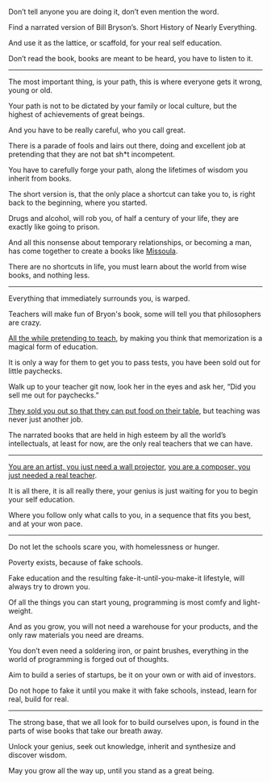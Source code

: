 Don’t tell anyone you are doing it,
don’t even mention the word.

Find a narrated version of Bill Bryson’s.
Short History of Nearly Everything.

And use it as the lattice, or scaffold,
for your real self education.

Don’t read the book, books are meant to be heard,
you have to listen to it.

---

The most important thing, is your path,
this is where everyone gets it wrong, young or old.

Your path is not to be dictated by your family or local culture,
but the highest of achievements of great beings.

And you have to be really careful,
who you call great.

There is a parade of fools and lairs out there,
doing and excellent job at pretending that they are not bat sh*t incompetent.

You have to carefully forge your path,
along the lifetimes of wisdom you inherit from books.

The short version is, that the only place a shortcut can take you to,
is right back to the beginning, where you started.

Drugs and alcohol, will rob you,
of half a century of your life, they are exactly like going to prison.

And all this nonsense about temporary relationships, or becoming a man,
has come together to create a books like [Missoula][1].

There are no shortcuts in life,
you must learn about the world from wise books, and nothing less.

---

Everything that immediately surrounds you,
is warped.

Teachers will make fun of Bryon's book,
some will tell you that philosophers are crazy.

[All the while pretending to teach][3],
by making you think that memorization is a magical form of education.

It is only a way for them to get you to pass tests,
you have been sold out for little paychecks.

Walk up to your teacher git now, look her in the eyes and ask her,
“Did you sell me out for paychecks.”

[They sold you out so that they can put food on their table][2],
but teaching was never just another job.

The narrated books that are held in high esteem by all the world’s intellectuals,
at least for now, are the only real teachers that we can have.

---

[You are an artist, you just need a wall projector][A],
[you are a composer, you just needed a real teacher][B].

It is all there, it is all really there,
your genius is just waiting for you to begin your self education.

Where you follow only what calls to you,
in a sequence that fits you best, and at your won pace.

---

Do not let the schools scare you,
with homelessness or hunger.

Poverty exists,
because of fake schools.

Fake education and the resulting fake-it-until-you-make-it lifestyle,
will always try to drown you.

Of all the things you can start young,
programming is most comfy and light-weight.

And as you grow, you will not need a warehouse for your products,
and the only raw materials you need are dreams.

You don’t even need a soldering iron, or paint brushes,
everything in the world of programming is forged out of thoughts.

Aim to build a series of startups,
be it on your own or with aid of investors.

Do not hope to fake it until you make it with fake schools,
instead, learn for real, build for real.

---

The strong base, that we all look for to build ourselves upon,
is found in the parts of wise books that take our breath away.

Unlock your genius,
seek out knowledge, inherit and synthesize and discover wisdom.

May you grow all the way up,
until you stand as a great being.

[1]: https://www.jonkrakauer.com/missoula
[2]: https://www.youtube.com/watch?v=fmoor8DwqW4
[3]: https://www.youtube.com/watch?v=sxyKNMrhEvY
[A]: https://www.youtube.com/results?search_query=art+projector
[B]: https://www.youtube.com/watch?v=0sRvkaxh8EU
